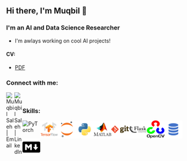 ## Hi there, I'm Muqbil 👋

### I'm an AI and Data Science Researcher
- I'm awlays working on cool AI projects! 

#### CV:

- [PDF](https://drive.google.com/file/d/1-cQeBTqxpJ1aj7Ovf63_2fcCUgbo1URI/view?usp=sharing)


### Connect with me:

[<img align="left" alt="Muqbil Saleh | Email" width="22px" src="https://upload.wikimedia.org/wikipedia/commons/7/7e/Gmail_icon_%282020%29.svg" />][email]
[<img align="left" alt="Muqbil Saleh | LinkedIn" width="22px" src="https://us-central1-iconscout-1539.cloudfunctions.net/iconscout-gcp-functions-production-download?name=linkedin&download=1&url=https%3A%2F%2Fcdn.iconscout.com%2Ficon%2Ffree%2Fpng-24%2F461814.png&width=24&height=24" />][linkedin]
<br />

### Skills:

<img align="left" alt="PyTorch" width="48px" src="https://pytorch.org/assets/images/pytorch-logo.png" />
<img align="left" alt="Tensorflow" width="48px" src="https://raw.githubusercontent.com/github/explore/master/topics/tensorflow/tensorflow.png" />
<img align="left" alt="Jupyter Notebook" width="48px" src="https://raw.githubusercontent.com/github/explore/master/topics/jupyter-notebook/jupyter-notebook.png" />
<img align="left" alt="Python" width="48px" src="https://raw.githubusercontent.com/github/explore/master/topics/python/python.png" />
<img align="left" alt="Matlab" width="48px" src="https://raw.githubusercontent.com/github/explore/master/topics/matlab/matlab.png" />
<img align="left" alt="Git" width="48px" src="https://raw.githubusercontent.com/github/explore/master/topics/git/git.png" />
<img align="left" alt="Flask" width="48px" src="https://raw.githubusercontent.com/github/explore/master/topics/flask/flask.png" />
<img align="left" alt="OpenCV" width="48px" src="https://raw.githubusercontent.com/github/explore/master/topics/opencv/opencv.png" />
<img align="left" alt="SQL" width="48px" src="https://raw.githubusercontent.com/github/explore/master/topics/sql/sql.png" />
<img align="left" alt="Markdown" width="48px" src="https://raw.githubusercontent.com/github/explore/master/topics/markdown/markdown.png" />

<br />
<br />

##

[email]: mailto:imuqbil@gmail.com
[linkedin]: https://www.linkedin.com/in/muqbil/
